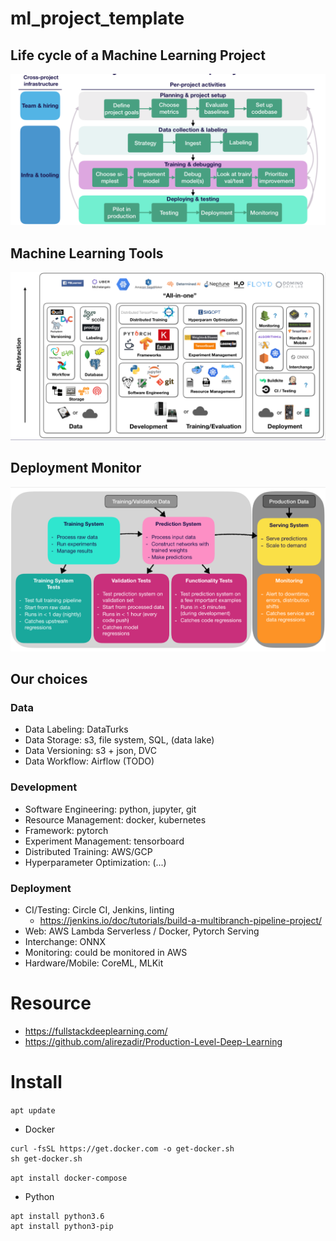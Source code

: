 # ml_project_template

## Life cycle of a Machine Learning Project

![](./readme/ml_life_cycle.png)

## Machine Learning Tools

![](./readme/ml_tools.png)

## Deployment Monitor

![](./readme/ml_deployment_monitor.png)

## Our choices
### Data
- Data Labeling: DataTurks
- Data Storage: s3, file system, SQL, (data lake)
- Data Versioning: s3 + json, DVC
- Data Workflow: Airflow (TODO)

### Development
- Software Engineering: python, jupyter, git
- Resource Management: docker, kubernetes
- Framework: pytorch
- Experiment Management: tensorboard
- Distributed Training: AWS/GCP
- Hyperparameter Optimization: (...)

### Deployment
- CI/Testing: Circle CI, Jenkins, linting
  - https://jenkins.io/doc/tutorials/build-a-multibranch-pipeline-project/
- Web: AWS Lambda Serverless / Docker, Pytorch Serving
- Interchange: ONNX
- Monitoring: could be monitored in AWS
- Hardware/Mobile: CoreML, MLKit


# Resource
- https://fullstackdeeplearning.com/
- https://github.com/alirezadir/Production-Level-Deep-Learning

# Install
`apt update`
- Docker
```
curl -fsSL https://get.docker.com -o get-docker.sh
sh get-docker.sh
```
`apt install docker-compose`
- Python
```
apt install python3.6
apt install python3-pip

```
